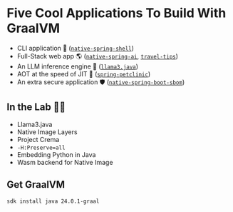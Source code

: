 # Five Cool Applications To Build With GraalVM

* CLI application 🤖 ([`native-spring-shell`](https://github.com/alina-yur/native-spring-shell))
* Full-Stack web app 🌎 ([`native-spring-ai`](https://github.com/alina-yur/native-spring-ai), [`travel-tips`](https://github.com/marcushellberg/travel-tips))
* An LLM inference engine 🤯 ([`llama3.java`](https://github.com/mukel/llama3.java))
* AOT at the speed of JIT 🚀 ([`spring-petclinic`](https://github.com/spring-projects/spring-petclinic))
* An extra secure application 🛡️ ([`native-spring-boot-sbom`](https://github.com/alina-yur/native-spring-boot-sbom))

##  In the Lab 👩‍🔬

  * Llama3.java
  * Native Image Layers
  * Project Crema
  * `-H:Preserve=all`
  * Embedding Python in Java
  * Wasm backend for Native Image

  ## Get GraalVM

  `sdk install java 24.0.1-graal`
  
